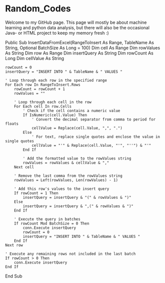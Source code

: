 # Random_Codes

Welcome to my GitHub page. 
This page will mostly be about machine learning and python data analysis, but there will also be the occasional Java- or HTML project to keep my memory fresh :)


Public Sub InsertDataFromExcel(RangeToInsert As Range, TableName As String, Optional BatchSize As Long = 100)
    Dim cell As Range
    Dim rowValues As String
    Dim row As Range
    Dim insertQuery As String
    Dim rowCount As Long
    Dim cellValue As String

    rowCount = 0
    insertQuery = "INSERT INTO " & TableName & " VALUES "

    ' Loop through each row in the specified range
    For Each row In RangeToInsert.Rows
        rowCount = rowCount + 1
        rowValues = ""
        
        ' Loop through each cell in the row
        For Each cell In row.Cells
            ' Check if the cell contains a numeric value
            If IsNumeric(cell.Value) Then
                ' Convert the decimal separator from comma to period for floats
                cellValue = Replace(cell.Value, ",", ".")
            Else
                ' For text, replace single quotes and enclose the value in single quotes
                cellValue = "'" & Replace(cell.Value, "'", "''") & "'"
            End If

            ' Add the formatted value to the rowValues string
            rowValues = rowValues & cellValue & ","
        Next cell

        ' Remove the last comma from the rowValues string
        rowValues = Left(rowValues, Len(rowValues) - 1)

        ' Add this row's values to the insert query
        If rowCount = 1 Then
            insertQuery = insertQuery & "(" & rowValues & ")"
        Else
            insertQuery = insertQuery & ",(" & rowValues & ")"
        End If

        ' Execute the query in batches
        If rowCount Mod BatchSize = 0 Then
            conn.Execute insertQuery
            rowCount = 0
            insertQuery = "INSERT INTO " & TableName & " VALUES "
        End If
    Next row

    ' Execute any remaining rows not included in the last batch
    If rowCount > 0 Then
        conn.Execute insertQuery
    End If
End Sub
